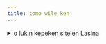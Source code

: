 ```yaml
---
title: tomo wile ken
---
```


<details markdown="1">
<summary>o lukin kepeken sitelen Lasina</summary>
mi o pali e tomo len  
e tomo awen   
pi jan wile  
tomo li ken lon nena suli  
lon luka sewi  
lon lupa ali  
  
mi ale li wile e lape  
mi ale o  
kama e tomo  
lawa ike la mi ale o  
lape lon tomo  
lape lon mi  
  
tomo lape li awen e mi  
kulupu kin li  
toki e ni  
pini lape la mi ken awen  
mi o awen  
o pali sin  
  
pali tomo en lape tomo o  
pona e kon  
pi sina lon  
o kama o tawa o awen  
lon tomo ni  
lon poka mi  
</details>